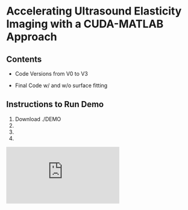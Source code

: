 # Accelerating Ultrasound Elasticity Imaging with a CUDA-MATLAB Approach

## Contents  
- Code Versions from V0 to V3  
* Final Code w/ and w/o surface fitting


## Instructions to Run Demo
1. Download ./DEMO
2.
3.
4.








![Image of Yaktocat](https://github.com/mturney2/Final-Project-Code/blob/master/DEMO/DEMO_run_result.pdf)
